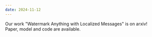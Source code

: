 ```yaml
---
date: 2024-11-12
---
```


Our work "Watermark Anything with Localized Messages" is on arxiv! Paper, model and code are available.
